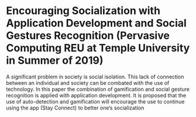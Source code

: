 # Encouraging Socialization with Application Development and Social Gestures Recognition (Pervasive Computing REU at Temple University in Summer of 2019)
A significant problem in society is social isolation. This lack of connection between an individual and society can be combated with the use of technology. In this paper the combination of gamification and social gesture recognition is applied with application development. It is proposed that the use of auto-detection and gamification will encourage the use to continue using the app (Stay Connect) to better one’s socialization
